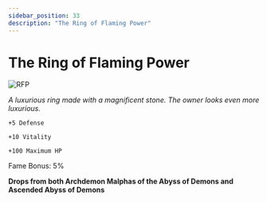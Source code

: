 ```yaml
---
sidebar_position: 33
description: "The Ring of Flaming Power"
---
```


# The Ring of Flaming Power

![RFP](https://cdn.discordapp.com/attachments/1187552567295758487/1188963691668967544/The_Ring_of_Flaming_Power.png?ex=659c6fb9&is=6589fab9&hm=4aa317f2dd7ba99eafbfc960b9c4e29e3eb45d79b6b77a790ead183bc27f2aa6&)

<i>A luxurious ring made with a magnificent stone. The owner looks even more luxurious.</i>

    +5 Defense
    
    +10 Vitality
    
    +100 Maximum HP
    
Fame Bonus: 5%

**Drops from both Archdemon Malphas of the Abyss of Demons and Ascended Abyss of Demons**
